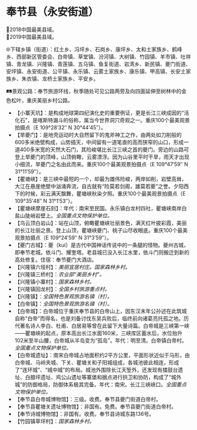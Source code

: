 # 奉节县（永安街道）
🏅2018中国最美县域。   
🏅2019中国最美县域。   
  
🌐下辖乡镇（街道）：红土乡、冯坪乡、石岗乡、康坪乡、太和土家族乡、鹤峰乡、西部新区管委会、白帝镇、草堂镇、汾河镇、大树镇、竹园镇、羊市镇、吐祥镇、青龙镇、兴隆镇、青莲镇、五马镇、鱼复街道、岩湾乡、新民镇、夔门街道、安坪镇、永安街道、公平镇、永乐镇、云雾土家族乡、康乐镇、甲高镇、长安土家族乡、朱衣镇、龙桥土家族乡、平安乡。    
  
🛤景观公路：奉节旅游环线，秋季随处可见公路两旁及向四面延伸至树林中的金色松叶，重庆美丽乡村公路。   
  
* 【小寨天坑】：是构成地球第四纪演化史的重要例证，更是长江三峡成因的“活化石”，是喀斯特漏斗的俗称，属当今世界洞穴奇观之一。重庆100个最美观景拍摄点（E 109°28′32″ N 30°44′45″）。
* 【旱夔门】：是地壳运动时大自然留下的鬼斧神工之作，由两处如刀削般的600多米绝壁构成，山势插天，中间留有一道笔直的高而狭窄的山口，形成一道400多米宽的天然大石门，其险峻堪比长江三峡之首的夔门。旁边的山路可登上旱夔门的顶峰，山顶俯瞰，云雾漂浮。因为山谷里平时干旱，雨天才出现小细流，旱夔门之名由此而来。重庆100个最美观景拍摄点（E 109°47′59″ N 31°11′59″）。
* 【瞿塘峡】：是三峡中最短的一个，却最为雄伟险峻，两岸如削，岩壁高耸，大江在悬崖绝壁中汹涌奔流，自古就有“险莫若剑阁，雄莫若夔”之誉。夕阳西下的时候，彩云满天飘舞，瞿塘峡秋染夕照。重庆100个最美观景拍摄点（E 109°35′48″ N 31°1′53″）。
* 【瞿塘峡摩崖石刻】：年代：南宋至民国。永乐镇白龙村四社，瞿塘峡南岸白盐山陡峭岩壁上。*全国重点文物保护单位。*
* 【乌云顶白岩山】：站在山顶，俯瞰瞿塘峡壮丽景色，满天红叶披彩霞，美丽的长江壮丽之景。登上山顶，瞿塘峡夔门、桃子山尽收眼底。重庆100个最美观景拍摄点（E 109°24′59″ N 31°3′59″）。
* 【夔门古城】：夔（kuí）是古代中国神话传说中的一条腿的怪物。夔州古城，即奉节老城。依斗门、耀奎塔。老县城已没入长江水里，依斗门则搬迁到新的高处修复。住宿：奉节夔门大酒店。
* 【兴隆镇六垭村】：*美丽宜居村庄。国家森林乡村。*
* 【兴隆镇三桥村】：*农业部“美丽乡村”。*
* 【兴隆镇小寨村】：*国家森林乡村。*
* 【兴隆镇回龙村】：*全国乡村旅游重点村。*
* 【兴隆镇】：*全国特色景观旅游名镇（村）。*
* 【白帝镇】：*全国特色景观旅游名镇（村）。*
* 【白帝城】：白帝城位于重庆奉节县的白帝山上，因东汉末年公孙述在此筑城自称“白帝”而得名，也是刘备讨伐东吴兵败后，临终前向诸葛亮托孤之地。历代著名诗人李白、杜甫、白居易等曾在此留下大量诗篇。白帝城是三峡第一峡——瞿塘峡的起点，原本高出长江水面160米，三峡库区蓄水后，水位抬升102米至半山腰，白帝城从半岛变为“孤岛”。年代：明至清。白帝镇白帝村。*全国重点文物保护单位。*
* 【白帝城遗址】：南宋白帝城占地面积约2平方公里，平面形状近似于马形，由白帝城、马岭夹城、下关、瞿塘关和子阳城组成，各城池彼此相连，形成了“连环城”、“城中城”的布局。城池外围除长江天堑外，还发现有擂鼓台遗址、白腊坪遗址、鸡公山遗址等寨堡和据点进行拱卫和协防，构成了“城外城”的防御格局，防御体系极其完备。年代：南宋。长江三峡峡口。*全国重点文物保护单位。*
* 【奉节县白帝城博物馆】：三级。收费。奉节县夔门街道白帝村。
* 【奉节县瞿塘关遗址博物馆】：非国有。免费。奉节县夔门街道白帝村。
* 【奉节诗城博物馆】：非国有。收费。奉节县诗城东路136号。
* 【竹园镇草坪村】：*国家森林乡村。*
